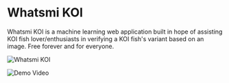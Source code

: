 # Whatsmi KOI #

  Whatsmi KOI is a machine learning web application built in hope of assisting KOI fish lover/enthusiasts in verifying a KOI fish's variant based on an image. Free forever and for everyone.

![Whatsmi KOI](https://i.ibb.co/WGthMdW/readme.png)

![Demo Video](https://github.com/pichan321/whatsmi-koi-client/assets/89434597/2fb218ee-5f9b-4505-b67f-695ae825a6b1)

